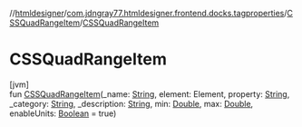 //[htmldesigner](../../../index.md)/[com.jdngray77.htmldesigner.frontend.docks.tagproperties](../index.md)/[CSSQuadRangeItem](index.md)/[CSSQuadRangeItem](-c-s-s-quad-range-item.md)

# CSSQuadRangeItem

[jvm]\
fun [CSSQuadRangeItem](-c-s-s-quad-range-item.md)(_name: [String](https://kotlinlang.org/api/latest/jvm/stdlib/kotlin/-string/index.html), element: Element, property: [String](https://kotlinlang.org/api/latest/jvm/stdlib/kotlin/-string/index.html), _category: [String](https://kotlinlang.org/api/latest/jvm/stdlib/kotlin/-string/index.html), _description: [String](https://kotlinlang.org/api/latest/jvm/stdlib/kotlin/-string/index.html), min: [Double](https://kotlinlang.org/api/latest/jvm/stdlib/kotlin/-double/index.html), max: [Double](https://kotlinlang.org/api/latest/jvm/stdlib/kotlin/-double/index.html), enableUnits: [Boolean](https://kotlinlang.org/api/latest/jvm/stdlib/kotlin/-boolean/index.html) = true)
